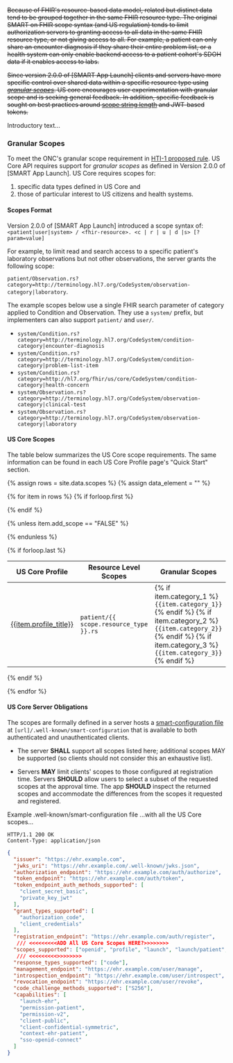 ~~Because of FHIR's resource-based data model, related but distinct data tend to be grouped together in the same FHIR resource type. The original SMART on FHIR scope syntax (and US regulation) tends to limit authorization servers to granting access to all data in the same FHIR resource type, or not giving access to all. For example, a patient can only share an encounter diagnosis if they share their entire problem list, or a health system can only enable backend access to a patient cohort's SDOH data if it enables access to labs.~~

~~Since version 2.0.0 of [SMART App Launch] clients and servers have more specific control over shared data within a specific resource type using [*granular scopes*](https://hl7.org/fhir/smart-app-launch/scopes-and-launch-context.html#finer-grained-resource-constraints-using-search-parameters). US core encourages user experimentation with granular scope and is seeking general feedback.  In addition, specific feedback is sought on best practices around [scope string length](https://hl7.org/fhir/smart-app-launch/scopes-and-launch-context.html#scope-size-over-the-wire) and JWT-based tokens.~~


Introductory text...


### Granular Scopes

To meet the ONC's granular scope requirement in [HTI-1 proposed rule]([+https://www.federalregister.gov/d/2023-07229/p-991+]). US Core API requires support for  *granular scopes* as defined in Version 2.0.0 of [SMART App Launch]. US Core requires scopes for:

1. specific data types defined in US Core and 
2. those of particular interest to US citizens and health systems.

#### Scopes Format
Version 2.0.0 of [SMART App Launch] introduced a scope syntax of: `<patient|user|system> / <fhir-resource>. <c | r | u | d |s> [?param=value]`

For example, to limit read and search access to a specific patient's laboratory observations but not other observations, the server grants the following scope:

`patient/Observation.rs?category=http://terminology.hl7.org/CodeSystem/observation-category|laboratory`.



The example scopes below use a single FHIR search parameter of category applied to Condition and Observation. They use a `system/` prefix, but implementers can also support `patient/` and `user/`.

* `system/Condition.rs?category=http://terminology.hl7.org/CodeSystem/condition-category|encounter-diagnosis`
* `system/Condition.rs?category=http://terminology.hl7.org/CodeSystem/condition-category|problem-list-item`
* `system/Condition.rs?category=http://hl7.org/fhir/us/core/CodeSystem/condition-category|health-concern`
* `system/Observation.rs?category=http://terminology.hl7.org/CodeSystem/observation-category|clinical-test`
* `system/Observation.rs?category=http://terminology.hl7.org/CodeSystem/observation-category|laboratory`

#### US Core Scopes

The table below summarizes the US Core scope requirements. The same information can be found in each US Core Profile page's "Quick Start" section.

<!-- This liquid script creates a US Core scope requirements table using input data from input/data/scopes.csv -->

{% assign rows = site.data.scopes %}
{% assign data_element = "" %}

{% for item in rows %}
{% if forloop.first %}

<table class="grid">
<thead>
<tr>
<th>US Core Profile</th>
<th>Resource Level Scopes</th>
<th>Granular Scopes</th>
</tr>
</thead>
<tbody>
{% endif %}

{% unless item.add_scope == "FALSE" %}
<tr>
<td><a href="{{item.page_path}}">{{item.profile_title}}</a></td>
<td><code>patient/{{ scope.resource_type }}.rs</code></td>
<td>{% if item.category_1 %}
  <code>{{item.category_1}}</code>
  {% endif %}
  {% if item.category_2 %}
  <br /><code>{{item.category_2}}</code>
  {% endif %}
  {% if item.category_3 %}
  <br /><code>{{item.category_3}}</code>
  {% endif %}
  </td>
</tr>
{% endunless %}

{% if forloop.last %}
</tbody>
</table>
{% endif %}

{% endfor %}

 

#### US Core Server Obligations

The scopes are formally defined in a server hosts a [smart-configuration file](http://www.hl7.org/fhir/smart-app-launch/conformance.html#using-well-known) at `[url]/.well-known/smart-configuration` that is available to both authenticated and unauthenticated clients. 

- The server **SHALL** support all scopes listed here; additional scopes MAY be supported (so clients should not consider this an exhaustive list).

- Servers **MAY** limit clients' scopes to those configured at registration time. Servers **SHOULD** allow users to select a subset of the requested scopes at the approval time. The app **SHOULD** inspect the returned scopes and accommodate the differences from the scopes it requested and registered.

Example .well-known/smart-configuration file ...with all the US Core scopes...


~~~http
HTTP/1.1 200 OK
Content-Type: application/json
~~~

~~~json
{
  "issuer": "https://ehr.example.com",
  "jwks_uri": "https://ehr.example.com/.well-known/jwks.json",
  "authorization_endpoint": "https://ehr.example.com/auth/authorize",
  "token_endpoint": "https://ehr.example.com/auth/token",
  "token_endpoint_auth_methods_supported": [
    "client_secret_basic",
    "private_key_jwt"
  ],
  "grant_types_supported": [
    "authorization_code",
    "client_credentials"
  ],
  "registration_endpoint": "https://ehr.example.com/auth/register",
   /// <<<<<<<<<ADD All US Core Scopes HERE?>>>>>>>>
  "scopes_supported": ["openid", "profile", "launch", "launch/patient", "patient/*.rs", "user/*.rs", "offline_access"],
   /// <<<<<<<<<>>>>>>>>
  "response_types_supported": ["code"],
  "management_endpoint": "https://ehr.example.com/user/manage",
  "introspection_endpoint": "https://ehr.example.com/user/introspect",
  "revocation_endpoint": "https://ehr.example.com/user/revoke",
  "code_challenge_methods_supported": ["S256"],
  "capabilities": [
    "launch-ehr",
    "permission-patient",
    "permission-v2",
    "client-public",
    "client-confidential-symmetric",
    "context-ehr-patient",
    "sso-openid-connect"
  ]
}
~~~
 






